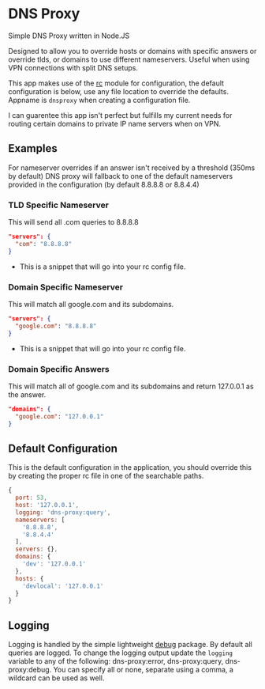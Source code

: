 # DNS Proxy

Simple DNS Proxy written in Node.JS

Designed to allow you to override hosts or domains with specific answers or override tlds, or domains to use different nameservers. Useful when using VPN connections with split DNS setups.

This app makes use of the [rc](https://www.npmjs.com/package/rc) module for configuration, the default configuration is below, use any file location to override the defaults. Appname is `dnsproxy` when creating a configuration file.

I can guarentee this app isn't perfect but fulfills my current needs for routing certain domains to private IP name servers when on VPN.

## Examples

For nameserver overrides if an answer isn't received by a threshold (350ms by default) DNS proxy will fallback to one of the default nameservers provided in the configuration (by default 8.8.8.8 or 8.8.4.4)

### TLD Specific Nameserver

This will send all .com queries to 8.8.8.8
```json
"servers": {
  "com": "8.8.8.8"
}
```
* This is a snippet that will go into your rc config file.

### Domain Specific Nameserver

This will match all google.com and its subdomains. 
```json
"servers": {
  "google.com": "8.8.8.8"
}
```
* This is a snippet that will go into your rc config file.

### Domain Specific Answers
This will match all of google.com and its subdomains and return 127.0.0.1 as the answer.
```json
"domains": {
  "google.com": "127.0.0.1"
}
```


## Default Configuration
This is the default configuration in the application, you should override this by creating the proper rc file in one of the searchable paths.
```js
{
  port: 53,
  host: '127.0.0.1',
  logging: 'dns-proxy:query',
  nameservers: [
    '8.8.8.8',
    '8.8.4.4'
  ],
  servers: {},
  domains: {
    'dev': '127.0.0.1'
  },
  hosts: {
    'devlocal': '127.0.0.1'
  }
}
```

## Logging

Logging is handled by the simple lightweight [debug](https://www.npmjs.com/package/debug) package. By default all queries are logged. To change the logging output update the `logging` variable to any of the following: dns-proxy:error, dns-proxy:query, dns-proxy:debug. You can specify all or none, separate using a comma, a wildcard can be used as well.



